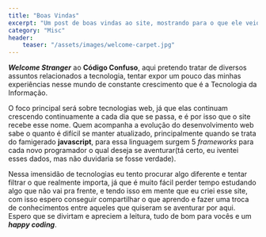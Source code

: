 ```yaml
---
title: "Boas Vindas"
excerpt: "Um post de boas vindas ao site, mostrando para o que ele veio."
category: "Misc"
header:
    teaser: "/assets/images/welcome-carpet.jpg"
---
```


**_Welcome Stranger_** ao **Código Confuso**, aqui pretendo tratar de diversos assuntos
relacionados a tecnologia, tentar expor um pouco das minhas experiências nesse mundo de
constante crescimento que é a Tecnologia da Informação.

O foco principal será sobre tecnologias web, já que elas continuam crescendo continuamente a
cada dia que se passa, e é por isso que o site recebe esse nome. Quem acompanha a evolução do desenvolvimento
web sabe o quanto é difícil se manter atualizado, principalmente quando se trata do famigerado
**javascript**, para essa linguagem surgem 5 _frameworks_ para cada novo programador o qual deseja
se aventurar(tá certo, eu iventei esses dados, mas não duvidaria se fosse verdade).

Nessa imensidão de tecnologias eu tento procurar algo diferente e tentar filtrar o que
realmente importa, já que é muito fácil perder tempo estudando algo que não vai pra frente, e
tendo isso em mente que eu criei esse site, com isso espero conseguir compartilhar o que aprendo
e fazer uma troca de conhecimentos entre aqueles que quiseram se aventurar por aqui. Espero que
se divirtam e apreciem a leitura, tudo de bom para vocês e um **_happy coding_**.